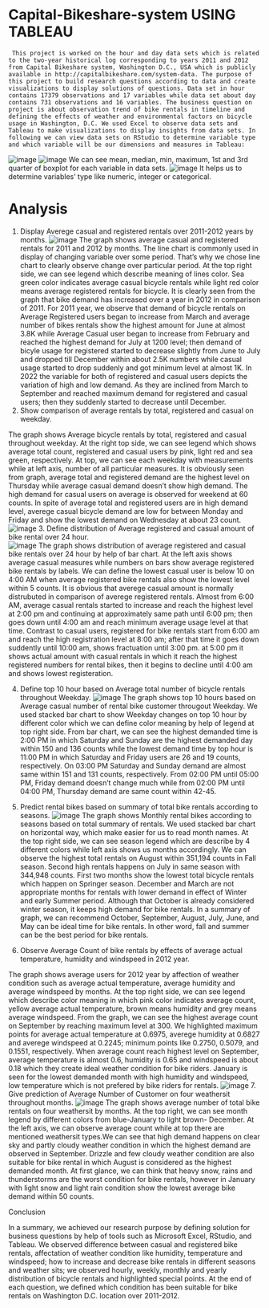 # Capital-Bikeshare-system USING TABLEAU
     This project is worked on the hour and day data sets which is related to the two-year historical log corresponding to years 2011 and 2012 from Capital Bikeshare system, Washington D.C., USA which is publicly available in http://capitalbikeshare.com/system-data. The purpose of this project to build research questions according to data and create visualizations to display solutions of questions. Data set in hour contains 17379 observations and 17 variables while data set about day contains 731 observations and 16 variables. The business question on project is about observation trend of bike rentals in timeline and defining the effects of weather and environmental factors on bicycle usage in Washington, D.C. We used Excel to observe data sets and Tableau to make visualizations to display insights from data sets. In following we can view data sets on RStudio to determine variable type and which variable will be our dimensions and measures in Tableau:                              
![image](https://user-images.githubusercontent.com/81670865/177658030-93d1beaa-207f-4453-be3b-50d98938653c.png)
![image](https://user-images.githubusercontent.com/81670865/177658038-e5eb5bde-1683-4eed-a7e8-7c2f97c309a2.png)
We can see mean, median, min, maximum, 1st and 3rd quarter of boxplot for each variable in data sets.
![image](https://user-images.githubusercontent.com/81670865/177658059-8f4cb6c7-50e7-4bf9-88f2-44573c2340fe.png)
It helps us to determine variables’ type like numeric, integer or categorical.

 #  Analysis
1.	Display Averege casual and registered rentals over 2011-2012 years by months.
![image](https://user-images.githubusercontent.com/81670865/177658095-20284c7b-43e6-4942-a94c-fa9b8f3f5f69.png)
The graph shows average casual and registered rentals for 2011 and 2012 by months. The line chart is commonly used in display of changing variable over some period. That’s why we chose line chart to clearly observe change over particular period. At the top right side, we can see legend which describe meaning of lines color. Sea green color indicates average casual bicycle rentals while light red color means average registered rentals for bicycle.
It is clearly seen from the graph that bike demand has increased over a year in 2012 in comparison of 2011. For 2011 year, we observe that demand of bicycle rentals on Average Registered users began to increase from March and average number of bikes rentals show the highest amount for June at almost 3.8K while Average Casual user began to increase from February and reached the highest demand for July at 1200 level; then demand of bicyle usage for registered started to decrease slightly from June to July and dropped till December within about 2.5K numbers while casual usage started to drop suddenly and got minimum level at almost 1K. In 2022 the variable for both of registered and casual users depicts the variation of high and low demand. As they are inclined from March to September and reached maximum demand for registered and casual users; then they suddenly started to decrease until December.
2.	Show comparison of average rentals by total, registered and casual on weekday.       
 
The graph shows Average bicycle rentals by total, registered and casual throughout weekday. At the right top side, we can see legend which shows average total count, registered and casual users by pink, light red and sea green, respectively. At top, we can see each weekday with measurements while at left axis, number of all particular measures.
It is obviously seen from graph, average total and registered demand are the highest level on Thursday while average casual demand doesn’t show high demand. The high demand for casual users on average is observed for weekend at 60 counts. In spite of average total and registered users are in high demand level, averege casual bicycle demand are low for between Monday and Friday and show the lowest demand on Wednesday at about 23 count.
![image](https://user-images.githubusercontent.com/81670865/177658115-b17e1476-d47a-4f23-a21b-851d9909df9d.png)
3.	Define distribution of Average registered and casual amount of bike rental over 24 hour.       
![image](https://user-images.githubusercontent.com/81670865/177658136-1f0434f2-980f-411b-9e80-b72194e86f7d.png)
The graph shows distribution of average registered and casual bike rentals over 24 hour by help of bar chart. At the left axis shows average casual measures while numbers on bars show average registered bike rentals by labels. 
We can define the lowest casual user is below 10 on 4:00 AM when average registered bike rentals also show the lowest level within 5 counts. It is obvious that averege casual amount is normally distrubuted in comparison of averege registered rentals. Almost from 6:00 AM, average casual rentals started to increase and reach the highest level at 2:00 pm and continuing at approximately same path until 6:00 pm; then goes down until 4:00 am and reach minimum average usage level at that time.
     Contrast to casual users, registered for bike rentals start from 6:00 am and reach the high registration level at 8:00 am; after that time it goes down suddently until 10:00 am, shows fractuation until 3:00 pm. at 5:00 pm it shows actual amount with casual rentals in which it reach the highest registered numbers for rental bikes, then it begins to decline until 4:00 am and shows lowest registeration.	

4.	Define top 10 hour based on Average total number of bicycle rentals throughout Weekday.
![image](https://user-images.githubusercontent.com/81670865/177658167-c4639b01-2975-4d0e-b93f-2e754acf55d9.png)
The graph shows top 10 hours based on Average casual number of rental bike customer througout Weekday. We used stacked bar chart to show Weekday changes on top 10 hour by different color which we can define color meaning by help of legend at top right side. 
From bar chart, we can see the highest demanded time is 2:00 PM in which Saturday and Sunday are the highest demanded day within 150 and 136 counts while the lowest demand time by top hour is 11:00 PM in which Saturday and Friday users are 26 and 19 counts, respectively. On 03:00 PM Saturday and Sunday demand are almost same within 151 and 131 counts, respectively. From 02:00 PM until 05:00 PM, Friday demand doesn’t change much while from 02:00 PM until 04:00 PM, Thursday demand are same count within 42-45. 
5.	 Predict rental bikes based on summary of total bike rentals according to seasons.
![image](https://user-images.githubusercontent.com/81670865/177658194-45bb73c9-5ac8-4751-9876-ec1de21134d0.png)
The graph shows Monthly rental bikes according to seasons based on total summary of rentals. We used stacked bar chart on horizontal way, which make easier for us to read month names. At the top right side, we can see season legend which are describe by 4 different colors while left axis shows us months accordingly. 
We can observe the highest total rentals on August within 351,194 counts in Fall season. Second high rentals happens on July in same season with 344,948 counts. First two months show the lowest total bicycle rentals which happen on Springer season. December and March are not appropriate months for rentals with lower demand in effect of Winter and early Summer period. Although that October is already considered winter season, it keeps high demand for bike rentals.
In a summary of graph, we can recommend October, September, August, July, June, and May can be ideal time for bike rentals. In other word, fall and summer can be the best period for bike rentals.

6.	  Observe Average Count of bike rentals by effects of average actual temperature, humidity and windspeed in 2012 year. 

The graph shows average users for 2012 year by affection of weather condition such as average actual temperature, average humidity and average windspeed by months. At the top right side, we can see legend which describe color meaning in which pink color indicates average count, yellow average actual temperature, brown means humidity and grey means average windspeed. 
From the graph, we can see the highest average count on September by reaching maximum level at 300. We highlighted maximum points for average actual temperature at 0.6975, averege humidity at 0.6827 and averege windspeed at 0.2245; minimum points like 0.2750, 0.5079, and 0.1551, respectively. When average count reach highest level on September, average temperature is almost 0.6, humidity is 0.65 and windspeed is about 0.18 which they create ideal weather condition for bike riders. January is seen for the lowest demanded month with high humidity and windspeed, low temperature which is not prefered by bike riders for rentals. 
![image](https://user-images.githubusercontent.com/81670865/177658221-6d581db8-4889-4432-836e-9b8c6c64514e.png)
7.	Give prediction of Average Number of Customer on four weathersit throughout months.
![image](https://user-images.githubusercontent.com/81670865/177658233-7a052433-bef3-4141-9589-25c42699160e.png)
The graph shows average number of total bike rentals on four weathersit by months. At the top right, we can see month legend by different colors from blue-January to light brown- December. At the left axis, we can observe average count while at top there are mentioned weathersit types.We can see that high demand happens on clear sky and partly cloudy weather condition in which the highest demand are observed in September. Drizzle and few cloudy weather condition are also suitable for bike rental in which August is considered as the highest demanded month. At first glance, we can think that heavy snow, rains and thunderstorms are the worst condition for bike rentals, however in January with light snow and light rain condition show the lowest average bike demand within 50 counts.

Conclusion

In a summary, we achieved our research purpose by defining solution for business questions by help of tools such as Microsoft Excel, RStudio, and Tableau. We observed difference between casual and registered bike rentals, affectation of weather condition like humidity, temperature and windspeed; how to increase and decrease bike rentals in different seasons and weather sits; we observed hourly, weekly, monthly and yearly distribution of bicycle rentals and highlighted special points. At the end of each question, we defined which condition has been suitable for bike rentals on Washington D.C. location over 2011-2012.
